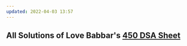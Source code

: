 ```yaml
---
updated: 2022-04-03 13:57
---
```

## All Solutions of Love Babbar's [450 DSA Sheet](https://drive.google.com/file/d/1FMdN_OCfOI0iAeDlqswCiC2DZzD4nPsb/view)
